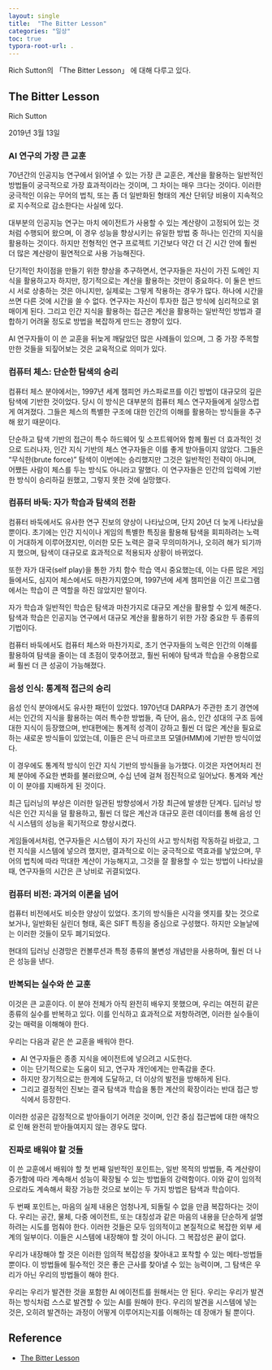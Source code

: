 ```yaml
---
layout: single
title:  "The Bitter Lesson"
categories: "일상"
toc: true
typora-root-url: .
---
```


Rich Sutton의 「The Bitter Lesson」 에 대해 다루고 있다. 

## The Bitter Lesson 

Rich Sutton

2019년 3월 13일

### AI 연구의 가장 큰 교훈 

70년간의 인공지능 연구에서 읽어낼 수 있는 가장 큰 교훈은, 계산을 활용하는 일반적인 방법들이 궁극적으로 가장 효과적이라는 것이며, 그 차이는 매우 크다는 것이다. 이러한 궁극적인 이유는 무어의 법칙, 또는 좀 더 일반화된 형태의 계산 단위당 비용이 지속적으로 지수적으로 감소한다는 사실에 있다.

대부분의 인공지능 연구는 마치 에이전트가 사용할 수 있는 계산량이 고정되어 있는 것처럼 수행되어 왔으며, 이 경우 성능을 향상시키는 유일한 방법 중 하나는 인간의 지식을 활용하는 것이다. 하지만 전형적인 연구 프로젝트 기간보다 약간 더 긴 시간 안에 훨씬 더 많은 계산량이 필연적으로 사용 가능해진다.

단기적인 차이점을 만들기 위한 향상을 추구하면서, 연구자들은 자신이 가진 도메인 지식을 활용하고자 하지만, 장기적으로는 계산을 활용하는 것만이 중요하다. 이 둘은 반드시 서로 상충하는 것은 아니지만, 실제로는 그렇게 작용하는 경우가 많다. 하나에 시간을 쓰면 다른 것에 시간을 쓸 수 없다. 연구자는 자신이 투자한 접근 방식에 심리적으로 얽매이게 된다. 그리고 인간 지식을 활용하는 접근은 계산을 활용하는 일반적인 방법과 결합하기 어려울 정도로 방법을 복잡하게 만드는 경향이 있다.

AI 연구자들이 이 쓴 교훈을 뒤늦게 깨달았던 많은 사례들이 있으며, 그 중 가장 주목할 만한 것들을 되짚어보는 것은 교육적으로 의미가 있다.

### 컴퓨터 체스: 단순한 탐색의 승리

컴퓨터 체스 분야에서는, 1997년 세계 챔피언 카스파로프를 이긴 방법이 대규모의 깊은 탐색에 기반한 것이었다. 당시 이 방식은 대부분의 컴퓨터 체스 연구자들에게 실망스럽게 여겨졌다. 그들은 체스의 특별한 구조에 대한 인간의 이해를 활용하는 방식들을 추구해 왔기 때문이다.

단순하고 탐색 기반의 접근이 특수 하드웨어 및 소프트웨어와 함께 훨씬 더 효과적인 것으로 드러나자, 인간 지식 기반의 체스 연구자들은 이를 좋게 받아들이지 않았다. 그들은 “무식한(brute force)” 탐색이 이번에는 승리했지만 그것은 일반적인 전략이 아니며, 어쨌든 사람이 체스를 두는 방식도 아니라고 말했다. 이 연구자들은 인간의 입력에 기반한 방식이 승리하길 원했고, 그렇지 못한 것에 실망했다.

### 컴퓨터 바둑: 자가 학습과 탐색의 전환

컴퓨터 바둑에서도 유사한 연구 진보의 양상이 나타났으며, 단지 20년 더 늦게 나타났을 뿐이다. 초기에는 인간 지식이나 게임의 특별한 특징을 활용해 탐색을 회피하려는 노력이 거대하게 이루어졌지만, 이러한 모든 노력은 결국 무의미하거나, 오히려 해가 되기까지 했으며, 탐색이 대규모로 효과적으로 적용되자 상황이 바뀌었다.

또한 자가 대국(self play)을 통한 가치 함수 학습 역시 중요했는데, 이는 다른 많은 게임들에서도, 심지어 체스에서도 마찬가지였으며, 1997년에 세계 챔피언을 이긴 프로그램에서는 학습이 큰 역할을 하진 않았지만 말이다.

자가 학습과 일반적인 학습은 탐색과 마찬가지로 대규모 계산을 활용할 수 있게 해준다. 탐색과 학습은 인공지능 연구에서 대규모 계산을 활용하기 위한 가장 중요한 두 종류의 기법이다.

컴퓨터 바둑에서도 컴퓨터 체스와 마찬가지로, 초기 연구자들의 노력은 인간의 이해를 활용하여 탐색을 줄이는 데 초점이 맞추어졌고, 훨씬 뒤에야 탐색과 학습을 수용함으로써 훨씬 더 큰 성공이 가능해졌다.

### 음성 인식: 통계적 접근의 승리

음성 인식 분야에서도 유사한 패턴이 있었다. 1970년대 DARPA가 주관한 초기 경연에서는 인간의 지식을 활용하는 여러 특수한 방법들, 즉 단어, 음소, 인간 성대의 구조 등에 대한 지식이 등장했으며, 반대편에는 통계적 성격이 강하고 훨씬 더 많은 계산을 필요로 하는 새로운 방식들이 있었는데, 이들은 은닉 마르코프 모델(HMM)에 기반한 방식이었다.

이 경우에도 통계적 방식이 인간 지식 기반의 방식들을 능가했다. 이것은 자연어처리 전체 분야에 주요한 변화를 불러왔으며, 수십 년에 걸쳐 점진적으로 일어났다. 통계와 계산이 이 분야를 지배하게 된 것이다.

최근 딥러닝의 부상은 이러한 일관된 방향성에서 가장 최근에 발생한 단계다. 딥러닝 방식은 인간 지식을 덜 활용하고, 훨씬 더 많은 계산과 대규모 훈련 데이터를 통해 음성 인식 시스템의 성능을 획기적으로 향상시켰다.

게임들에서처럼, 연구자들은 시스템이 자기 자신의 사고 방식처럼 작동하길 바랐고, 그런 지식을 시스템에 넣으려 했지만, 결과적으로 이는 궁극적으로 역효과를 낳았으며, 무어의 법칙에 따라 막대한 계산이 가능해지고, 그것을 잘 활용할 수 있는 방법이 나타났을 때, 연구자들의 시간은 큰 낭비로 귀결되었다.

### 컴퓨터 비전: 과거의 이론을 넘어

컴퓨터 비전에서도 비슷한 양상이 있었다. 초기의 방식들은 시각을 엣지를 찾는 것으로 보거나, 일반화된 실린더 형태, 혹은 SIFT 특징을 중심으로 구성했다. 하지만 오늘날에는 이러한 것들이 모두 폐기되었다.

현대의 딥러닝 신경망은 컨볼루션과 특정 종류의 불변성 개념만을 사용하며, 훨씬 더 나은 성능을 낸다.

### 반복되는 실수와 쓴 교훈

이것은 큰 교훈이다. 이 분야 전체가 아직 완전히 배우지 못했으며, 우리는 여전히 같은 종류의 실수를 반복하고 있다. 이를 인식하고 효과적으로 저항하려면, 이러한 실수들이 갖는 매력을 이해해야 한다.

우리는 다음과 같은 쓴 교훈을 배워야 한다.

- AI 연구자들은 종종 지식을 에이전트에 넣으려고 시도한다.
- 이는 단기적으로는 도움이 되고, 연구자 개인에게는 만족감을 준다.
- 하지만 장기적으로는 한계에 도달하고, 더 이상의 발전을 방해하게 된다.
- 그리고 결정적인 진보는 결국 탐색과 학습을 통한 계산의 확장이라는 반대 접근 방식에서 등장한다.

이러한 성공은 감정적으로 받아들이기 어려운 것이며, 인간 중심 접근법에 대한 애착으로 인해 완전히 받아들여지지 않는 경우도 많다.

### 진짜로 배워야 할 것들

이 쓴 교훈에서 배워야 할 첫 번째 일반적인 포인트는, 일반 목적의 방법들, 즉 계산량이 증가함에 따라 계속해서 성능이 확장될 수 있는 방법들의 강력함이다. 이와 같이 임의적으로라도 계속해서 확장 가능한 것으로 보이는 두 가지 방법은 탐색과 학습이다.

두 번째 포인트는, 마음의 실제 내용은 엄청나게, 되돌릴 수 없을 만큼 복잡하다는 것이다. 우리는 공간, 물체, 다중 에이전트, 또는 대칭성과 같은 마음의 내용을 단순하게 설명하려는 시도를 멈춰야 한다. 이러한 것들은 모두 임의적이고 본질적으로 복잡한 외부 세계의 일부이다. 이들은 시스템에 내장해야 할 것이 아니다. 그 복잡성은 끝이 없다.

우리가 내장해야 할 것은 이러한 임의적 복잡성을 찾아내고 포착할 수 있는 메타-방법들뿐이다. 이 방법들에 필수적인 것은 좋은 근사를 찾아낼 수 있는 능력이며, 그 탐색은 우리가 아닌 우리의 방법들이 해야 한다.

우리는 우리가 발견한 것을 포함한 AI 에이전트를 원해서는 안 된다. 우리는 우리가 발견하는 방식처럼 스스로 발견할 수 있는 AI를 원해야 한다. 우리의 발견을 시스템에 넣는 것은, 오히려 발견하는 과정이 어떻게 이루어지는지를 이해하는 데 장애가 될 뿐이다.

## Reference 

- [The Bitter Lesson](http://incompleteideas.net/IncIdeas/BitterLesson.html)

  